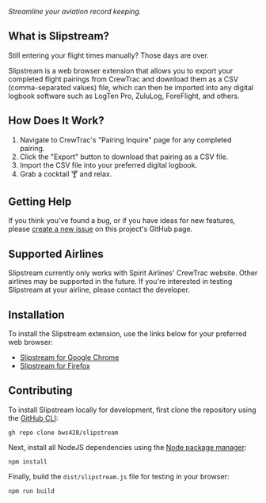 _Streamline your aviation record keeping._

## What is Slipstream?

Still entering your flight times manually? Those days are over.

Slipstream is a web browser extension that allows you to export your completed flight pairings from CrewTrac and download them as a CSV (comma-separated values) file, which can then be imported into any digital logbook software such as LogTen Pro, ZuluLog, ForeFlight, and others.

## How Does It Work?

1. Navigate to CrewTrac's "Pairing Inquire" page for any completed pairing.
2. Click the "Export" button to download that pairing as a CSV file.
3. Import the CSV file into your preferred digital logbook.
4. Grab a cocktail 🍸 and relax.

## Getting Help

If you think you've found a bug, or if you have ideas for new features, please [create a new issue](https://github.com/bws428/slipstream/issues) on this project's GitHub page.

## Supported Airlines

Slipstream currently only works with Spirit Airlines' CrewTrac website. Other airlines may be supported in the future. If you're interested in testing Slipstream at your airline, please contact the developer.


## Installation

To install the Slipstream extension, use the links below for your preferred web browser:

* [Slipstream for Google Chrome](https://chrome.google.com/webstore/detail/slipstream/bokjbdfakchehkhehaomoaihpfoddheo)
* [Slipstream for Firefox](https://addons.mozilla.org/en-US/firefox/addon/slipstream/)

## Contributing

To install Slipstream locally for development, first clone the repository using the [GitHub CLI](https://cli.github.com/):

```shell
gh repo clone bws428/slipstream
```

Next, install all NodeJS dependencies using the [Node package manager](https://www.npmjs.com/):

```shell
npm install
```

Finally, build the `dist/slipstream.js` file for testing in your browser:

```shell
npm run build
```
